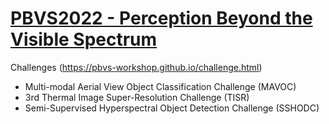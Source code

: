 # [PBVS2022 - Perception Beyond the Visible Spectrum](https://pbvs-workshop.github.io/index.html)

Challenges (https://pbvs-workshop.github.io/challenge.html)
- Multi-modal Aerial View Object Classification Challenge (MAVOC)
- 3rd Thermal Image Super-Resolution Challenge (TISR)
- Semi-Supervised Hyperspectral Object Detection Challenge (SSHODC) 
